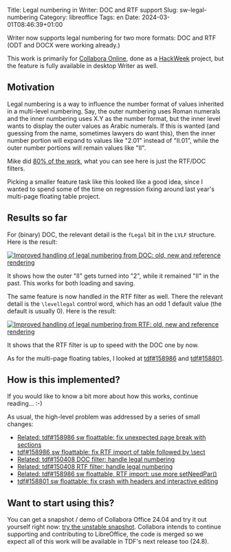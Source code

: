 Title: Legal numbering in Writer: DOC and RTF support
Slug: sw-legal-numbering
Category: libreoffice
Tags: en
Date: 2024-03-01T08:46:39+01:00

Writer now supports legal numbering for two more formats: DOC and RTF (ODT and DOCX were working
already.)

This work is primarily for [Collabora Online](https://www.collaboraoffice.com/), done as a
[HackWeek]({filename}/2022/sw-content-controls3.md) project, but the feature is fully available in
desktop Writer as well.

## Motivation

Legal numbering is a way to influence the number format of values inherited in a multi-level
numbering. Say, the outer numbering uses Roman numerals and the inner numbering uses X.Y as the number
format, but the inner level wants to display the outer values as Arabic numerals. If this is wanted
(and guessing from the name, sometimes lawyers do want this), then the inner number portion will
expand to values like "2.01" instead of "II.01", while the outer number portions will remain values
like "II".

Mike did [80% of the work](https://bugs.documentfoundation.org/show_bug.cgi?id=150408), what you can
see here is just the RTF/DOC filters.

Picking a smaller feature task like this looked like a good idea, since I wanted to spend some of
the time on regression fixing around last year's multi-page floating table project.

## Results so far

For (binary) DOC, the relevant detail is the `fLegal` bit in the `LVLF` structure. Here is the
result:

[![Improved handling of legal numbering from DOC: old, new and reference rendering](https://share.vmiklos.hu/blog/sw-legal-numbering/2024-02-29-writer-legal-numbering-doc.png)](https://share.vmiklos.hu/blog/sw-legal-numbering/2024-02-29-writer-legal-numbering-doc.png)

It shows how the outer "II" gets turned into "2", while it remained "II" in the past. This works for
both loading and saving.

The same feature is now handled in the RTF filter as well. There the relevant detail is the
`\levellegal` control word, which has an odd 1 default value (the default is usually 0). Here is the
result:

[![Improved handling of legal numbering from RTF: old, new and reference rendering](https://share.vmiklos.hu/blog/sw-legal-numbering/2024-02-29-writer-legal-numbering-rtf.png)](https://share.vmiklos.hu/blog/sw-legal-numbering/2024-02-29-writer-legal-numbering-rtf.png)

It shows that the RTF filter is up to speed with the DOC one by now.

As for the multi-page floating tables, I looked at
[tdf#158986](https://bugs.documentfoundation.org/show_bug.cgi?id=158986) and
[tdf#158801](https://bugs.documentfoundation.org/show_bug.cgi?id=158801).

## How is this implemented?

If you would like to know a bit more about how this works, continue reading... :-)

As usual, the high-level problem was addressed by a series of small changes:

- [Related: tdf#158986 sw floattable: fix unexpected page break with sections](https://git.libreoffice.org/core/commit/397d72e582c725d162c7e0b819dc6c0bb62e42b0)
- [tdf#158986 sw floattable: fix RTF import of table followed by \sect](https://git.libreoffice.org/core/commit/b7c4c4d45f44a26283678f3dc32982b3a728c614)
- [Related: tdf#150408 DOC filter: handle legal numbering](https://git.libreoffice.org/core/commit/a73b3994fb6a2cc10b2d65cbaad201762610cecc)
- [Related: tdf#150408 RTF filter: handle legal numbering](https://git.libreoffice.org/core/commit/e8487bedb20a429565b4a0e4bd2d6806cc603b7f)
- [Related: tdf#158986 sw floattable, RTF import: use more setNeedPar()](https://git.libreoffice.org/core/commit/c98ff922831f56253af2a050b8e07cfc89b7a387)
- [tdf#158801 sw floattable: fix crash with headers and interactive editing](https://git.libreoffice.org/core/commit/186de7178c6065e1de13fd216b46ac9b716e44c5)

## Want to start using this?

You can get a snapshot / demo of Collabora Office 24.04 and try it out yourself right now: [try the
unstable snapshot](https://www.collaboraoffice.com/collabora-office-latest-snapshot/).  Collabora
intends to continue supporting and contributing to LibreOffice, the code is merged so we expect all
of this work will be available in TDF's next release too (24.8).
